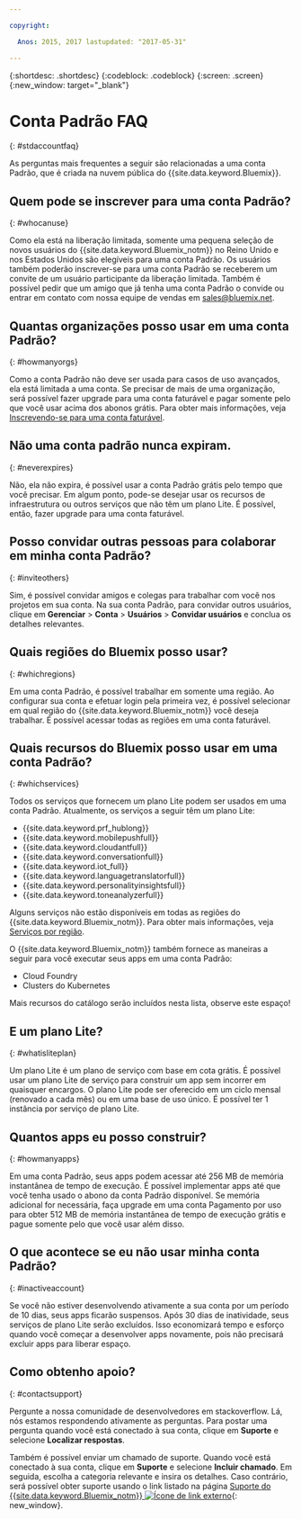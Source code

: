 ```yaml
---

copyright:

  Anos: 2015, 2017 lastupdated: "2017-05-31"

---
```


{:shortdesc: .shortdesc}
{:codeblock: .codeblock}
{:screen: .screen}
{:new_window: target="_blank"}

# Conta Padrão FAQ 
{: #stdaccountfaq}

As perguntas mais frequentes a seguir são relacionadas a uma conta Padrão, que é criada na nuvem pública do {{site.data.keyword.Bluemix}}.

## Quem pode se inscrever para uma conta Padrão?
{: #whocanuse}

Como ela está na liberação limitada, somente uma pequena seleção de novos usuários do {{site.data.keyword.Bluemix_notm}} no Reino Unido e nos Estados Unidos são elegíveis para uma conta Padrão. Os usuários também poderão inscrever-se para uma conta Padrão se receberem um convite de um usuário participante da liberação limitada. Também é possível pedir que um amigo que já tenha uma conta Padrão o convide ou entrar em contato com nossa equipe de vendas em sales@bluemix.net.

## Quantas organizações posso usar em uma conta Padrão?
{: #howmanyorgs}

Como a conta Padrão não deve ser usada para casos de uso avançados, ela está limitada a uma conta. Se precisar de mais de uma organização, será possível fazer upgrade para uma conta faturável e pagar somente pelo que você usar acima dos abonos grátis. Para obter mais informações, veja [Inscrevendo-se para uma conta faturável](/docs/pricing/billable.html#billable).

## Não uma conta padrão nunca expiram.
{: #neverexpires}
   
Não, ela não expira, é possível usar a conta Padrão grátis pelo tempo que você precisar. Em algum ponto, pode-se desejar usar os recursos de infraestrutura ou outros serviços que não têm um plano Lite. É possível, então, fazer upgrade para uma conta faturável. 

## Posso convidar outras pessoas para colaborar em minha conta Padrão?
{: #inviteothers}

Sim, é possível convidar amigos e colegas para trabalhar com você nos projetos em sua conta. Na sua conta Padrão, para convidar outros usuários, clique em **Gerenciar** &gt; **Conta** &gt; **Usuários** &gt; **Convidar usuários** e conclua os detalhes relevantes.  

## Quais regiões do Bluemix posso usar?
{: #whichregions}

Em uma conta Padrão, é possível trabalhar em somente uma região. Ao configurar sua conta e efetuar login pela primeira vez, é possível selecionar em qual região do {{site.data.keyword.Bluemix_notm}} você deseja trabalhar. É possível acessar todas as regiões em uma conta faturável.

## Quais recursos do Bluemix posso usar em uma conta Padrão?
{: #whichservices}

Todos os serviços que fornecem um plano Lite podem ser usados em uma conta Padrão. Atualmente, os serviços a seguir têm um plano Lite:

<ul>
<li>{{site.data.keyword.prf_hublong}}</li>
<li>{{site.data.keyword.mobilepushfull}}</li>
<li>{{site.data.keyword.cloudantfull}}</li>
<li>{{site.data.keyword.conversationfull}}</li>
<li>{{site.data.keyword.iot_full}}</li>
<li>{{site.data.keyword.languagetranslatorfull}}</li>
<li>{{site.data.keyword.personalityinsightsfull}}</li>
<li>{{site.data.keyword.toneanalyzerfull}}</li>
</ul>

Alguns serviços não estão disponíveis em todas as regiões do {{site.data.keyword.Bluemix_notm}}. Para obter mais informações, veja [Serviços por região](/docs/services/services_region.html#services_region).

O {{site.data.keyword.Bluemix_notm}} também fornece as maneiras a seguir para você executar seus apps em uma conta Padrão:
<ul>
<li>Cloud
Foundry</li>
<li>Clusters do Kubernetes</li>
</ul>

Mais recursos do catálogo serão incluídos nesta lista, observe este espaço! 

## E um plano Lite?
{: #whatisliteplan}

Um plano Lite é um plano de serviço com base em cota grátis. É possível usar um plano Lite de serviço para construir um app sem incorrer em quaisquer encargos. O plano Lite pode ser oferecido em um ciclo mensal (renovado a cada mês) ou em uma base de uso único. É possível ter 1 instância por serviço de plano Lite.  

## Quantos apps eu posso construir?
{: #howmanyapps}

Em uma conta Padrão, seus apps podem acessar até 256 MB de memória instantânea de tempo de execução. É possível implementar apps até que você tenha usado o abono da conta Padrão disponível. Se memória adicional for necessária, faça upgrade em uma conta Pagamento por uso para obter 512 MB de memória instantânea de tempo de execução grátis e pague somente pelo que você usar além disso.

## O que acontece se eu não usar minha conta Padrão?
{: #inactiveaccount}

Se você não estiver desenvolvendo ativamente a sua conta por um período de 10 dias, seus apps ficarão suspensos. Após 30 dias de inatividade, seus serviços de plano Lite serão excluídos. Isso economizará tempo e esforço quando você começar a desenvolver apps novamente, pois não precisará excluir apps para liberar espaço.

## Como obtenho apoio?
{: #contactsupport}

Pergunte a nossa comunidade de desenvolvedores em stackoverflow. Lá, nós estamos respondendo ativamente as perguntas. Para postar uma pergunta quando você está conectado à sua conta, clique em **Suporte** e selecione **Localizar respostas**.  

Também é possível enviar um chamado de suporte. Quando você está conectado à sua conta, clique em **Suporte** e selecione **Incluir chamado**. Em seguida, escolha a categoria relevante e insira os detalhes. Caso contrário, será possível obter suporte usando o link listado na página [Suporte do {{site.data.keyword.Bluemix_notm}} ![Ícone de link externo](../icons/launch-glyph.svg)](http://ibm.biz/bluemixsupport){: new_window}. 

